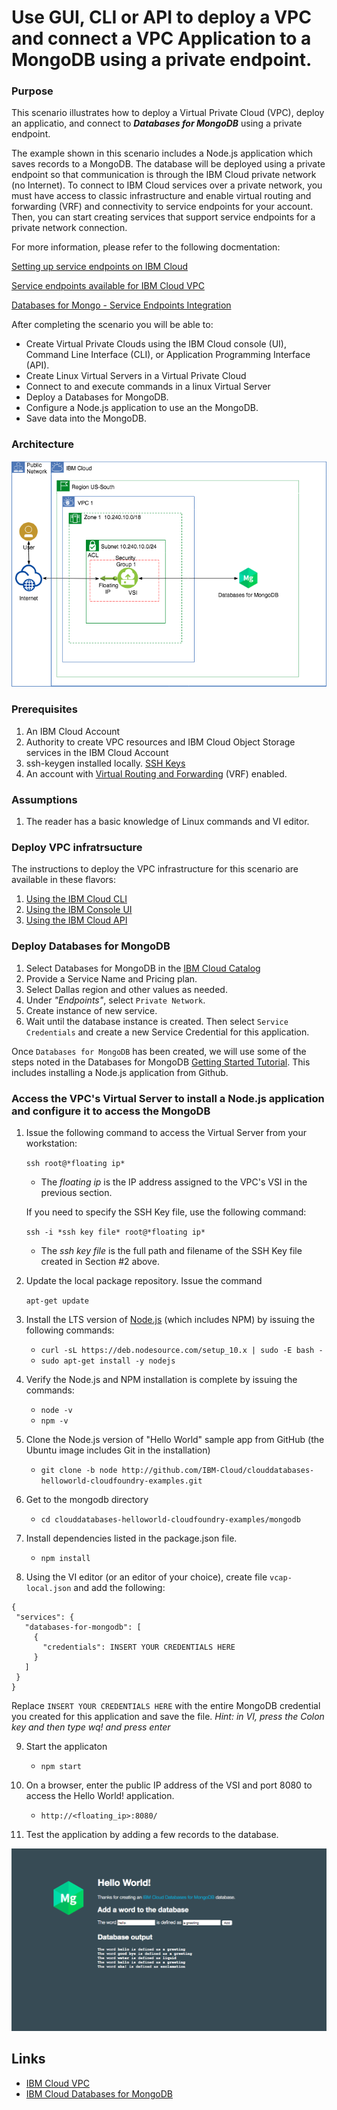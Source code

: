 # Use GUI, CLI or API to deploy a VPC and connect a VPC Application to a MongoDB using a private endpoint.

### Purpose
This scenario illustrates how to deploy a Virtual Private Cloud (VPC), deploy an applicatio, and connect to __*Databases for MongoDB*__ using a private endpoint.

The example shown in this scenario includes a Node.js application which saves records to a MongoDB. The database will be deployed using a private endpoint so that communication is through the IBM Cloud private network (no Internet). To connect to IBM Cloud services over a private network, you must have access to classic infrastructure and enable virtual routing and forwarding (VRF) and connectivity to service endpoints for your account. Then, you can start creating services that support service endpoints for a private network connection.

For more information, please refer to the following docmentation:

[Setting up service endpoints on IBM Cloud](https://cloud.ibm.com/docs/resources?topic=resources-private-network-endpoints)

[Service endpoints available for IBM Cloud VPC](https://cloud.ibm.com/docs/vpc-on-classic?topic=vpc-on-classic-service-endpoints-available-for-ibm-cloud-vpc)

[Databases for Mongo - Service Endpoints Integration](https://cloud.ibm.com/docs/services/databases-for-mongodb?topic=cloud-databases-service-endpoints)

After completing the scenario you will be able to:
- Create Virtual Private Clouds using the IBM Cloud console (UI), Command Line Interface (CLI), or Application Programming Interface (API).
- Create Linux Virtual Servers in a Virtual Private Cloud
- Connect to and execute commands in a linux Virtual Server
- Deploy a Databases for MongoDB.
- Configure a Node.js application to use an the MongoDB.
- Save data into the MongoDB.

### Architecture
![Architecture Overview](vpc-app-icd.png)

### Prerequisites
1. An IBM Cloud Account
2. Authority to create VPC resources and IBM Cloud Object Storage services in the IBM Cloud Account
3. ssh-keygen installed locally. [SSH Keys](https://cloud.ibm.com/docs/vpc-on-classic-vsi?topic=vpc-on-classic-vsi-ssh-keys#ssh-keys)
4. An account with [Virtual Routing and Forwarding](https://cloud.ibm.com/docs/account?topic=account-vrf-service-endpoint#vrf) (VRF) enabled.

### Assumptions
1. The reader has a basic knowledge of Linux commands and VI editor.

### Deploy VPC infratrsucture
The instructions to deploy the VPC infrastructure for this scenario are available in these flavors:
1. [Using the IBM Cloud CLI](README-cli.md)
2. [Using the IBM Console UI](README-console.md)
3. [Using the IBM Cloud API](README-api.md)

### Deploy Databases for MongoDB

1. Select Databases for MongoDB in the [IBM Cloud Catalog](https://cloud.ibm.com/catalog/services/databases-for-mongodb)
2. Provide a Service Name and Pricing plan.
3. Select Dallas region and other values as needed.
3. Under *"Endpoints"*, select `Private Network`.
4. Create instance of new service.
5. Wait until the database instance is created. Then select `Service Credentials` and create a new Service Credential for this application.

Once `Databases for MongoDB` has been created, we will use some of the steps noted in the Databases for MongoDB [Getting Started Tutorial](https://cloud.ibm.com/docs/services/databases-for-mongodb?topic=databases-for-mongodb-getting-started). This includes installing a Node.js application from Github.

### Access the VPC's Virtual Server to install a Node.js application and configure it to access the MongoDB

1. Issue the following command to access the Virtual Server from your workstation: 
   
   `ssh root@*floating ip*`  
    - The *floating ip* is the IP address assigned to the VPC's VSI in the previous section.

   If you need to specify the SSH Key file, use the following command:

   `ssh -i *ssh key file* root@*floating ip*`
    - The *ssh key file* is the full path and filename of the SSH Key file created in Section #2 above.

2. Update the local package repository. Issue the command 

   `apt-get update`
3. Install the LTS version of [Node.js](https://nodejs.org/en/) (which includes NPM) by issuing the following commands:
    - `curl -sL https://deb.nodesource.com/setup_10.x | sudo -E bash -`
    - `sudo apt-get install -y nodejs`
4. Verify the Node.js and NPM installation is complete by issuing the commands:
    - `node -v`
    - `npm -v`

5. Clone the Node.js version of "Hello World" sample app from GitHub (the Ubuntu image includes Git in the installation)
    - `git clone -b node http://github.com/IBM-Cloud/clouddatabases-helloworld-cloudfoundry-examples.git`

6. Get to the mongodb directory
    - `cd clouddatabases-helloworld-cloudfoundry-examples/mongodb`

7. Install dependencies listed in the package.json file.
    - `npm install`

8. Using the VI editor (or an editor of your choice), create file `vcap-local.json` and add the following:
```
{
 "services": {
   "databases-for-mongodb": [
     {
       "credentials": INSERT YOUR CREDENTIALS HERE
     }
   ]
 }
}
```
Replace `INSERT YOUR CREDENTIALS HERE` with the entire MongoDB credential you created for this application and save the file.
   *Hint: in VI, press the Colon key and then type wq! and press enter*

9. Start the applicaton
    - `npm start`

10. On a browser, enter the public IP address of the VSI and port 8080 to access the Hello World! application.
    - `http://<floating_ip>:8080/`

11. Test the application by adding a few records to the database.

![Hello World MongoDB](Hello-World-MongoDB.png)


## Links
- [IBM Cloud VPC](https://cloud.ibm.com/docs/vpc-on-classic?topic=vpc-on-classic-getting-started)
- [IBM Cloud Databases for MongoDB](https://cloud.ibm.com/docs/services/databases-for-mongodb?topic=databases-for-mongodb-getting-started)
